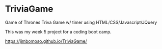 # TriviaGame

Game of Thrones Triva Game w/ timer using HTML/CSS/Javascript/JQuery

This was my week 5 project for a coding boot camp.

https://jimbomoso.github.io/TriviaGame/

